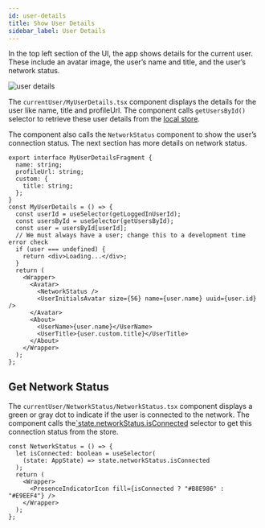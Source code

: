 ```yaml
---
id: user-details
title: Show User Details
sidebar_label: User Details
---
```


In the top left section of the UI, the app shows details for the current user. 
These include an avatar image, the user’s name and title, and the user’s network status.

![user details](/img/team-chat-user-details.png)

The `currentUser/MyUserDetails.tsx` component displays the details for the user like name, title and profileUrl. 
The component calls `getUsersById()` selector to retrieve these user details from the [local store](https://www.pubnub.com/docs/chat/redux/users#state-shape).

The component also calls the `NetworkStatus` component to show the user’s connection status. 
The next section has more details on network status.

```tsx
export interface MyUserDetailsFragment {
  name: string;
  profileUrl: string;
  custom: {
    title: string;
  };
}
const MyUserDetails = () => {
  const userId = useSelector(getLoggedInUserId);
  const usersById = useSelector(getUsersById);
  const user = usersById[userId];
  // We must always have a user; change this to a development time error check
  if (user === undefined) {
    return <div>Loading...</div>;
  }
  return (
    <Wrapper>
      <Avatar>
        <NetworkStatus />
        <UserInitialsAvatar size={56} name={user.name} uuid={user.id} />
      </Avatar>
      <About>
        <UserName>{user.name}</UserName>
        <UserTitle>{user.custom.title}</UserTitle>
      </About>
    </Wrapper>
  );
};
```

## Get Network Status

The `currentUser/NetworkStatus/NetworkStatus.tsx` component displays a green or gray dot to indicate if the user is connected to the network. 
The component calls the[`state.networkStatus.isConnected](https://www.pubnub.com/docs/chat/redux/network-status#state-shape) selector to get this connection status from the store.

```tsx
const NetworkStatus = () => {
  let isConnected: boolean = useSelector(
    (state: AppState) => state.networkStatus.isConnected
  );
  return (
    <Wrapper>
      <PresenceIndicatorIcon fill={isConnected ? "#B8E986" : "#E9EEF4"} />
    </Wrapper>
  );
};
```